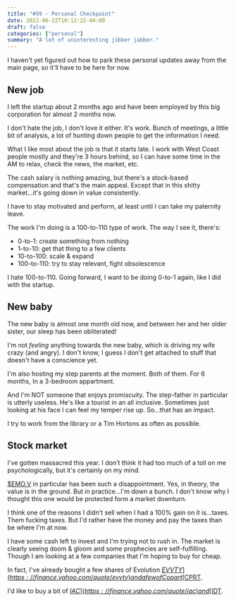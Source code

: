 ```yaml
---
title: "#59 - Personal Checkpoint"
date: 2022-06-22T10:12:22-04:00
draft: false
categories: ["personal"]
summary: "A lot of uninteresting jibber jabber."
---
```


I haven't yet figured out how to park these personal updates away from the main page, so it'll have to be here for now.

## New job

I left the startup about 2 months ago and have been employed by this big corporation for almost 2 months now.

I don't hate the job, I don't love it either. It's work. Bunch of meetings, a little bit of analysis, a lot of hunting down people to get the information I need.

What I like most about the job is that it starts late. I work with West Coast people mostly and they're 3 hours behind, so I can have some time in the AM to relax, check the news, the market, etc.

The cash salary is nothing amazing, but there's a stock-based compensation and that's the main appeal. Except that in this shitty market...it's going down in value consistently.

I have to stay motivated and perform, at least until I can take my paternity leave.

The work I'm doing is a 100-to-110 type of work. The way I see it, there's:

- 0-to-1: create something from nothing
- 1-to-10: get that thing to a few clients
- 10-to-100: scale & expand 
- 100-to-110: try to stay relevant, fight obsolescence

I hate 100-to-110. Going forward, I want to be doing 0-to-1 again, like I did with the startup.

## New baby

The new baby is almost one month old now, and between her and her older sister, our sleep has been obliterated! 

I'm not _feeling_ anything towards the new baby, which is driving my wife crazy (and angry). I don't know, I guess I don't get attached to stuff that doesn't have a conscience yet.

I'm also hosting my step parents at the moment. Both of them. For 6 months, In a 3-bedroom appartment.

And I'm NOT someone that enjoys promiscuity. The step-father in particular is utterly useless. He's like a tourist in an all inclusive. Sometimes just looking at his face I can feel my temper rise up. So...that has an impact.

I try to work from the library or a Tim Hortons as often as possible.

## Stock market

I've gotten massacred this year. I don't think it had too much of a toll on me psychologically, but it's certainly on my mind.

[$EMO.V](https://finance.yahoo.com/quote/emo.v) in particular has been such a disappointment. Yes, in theory, the value is in the ground. But in practice...I'm down a bunch. I don't know why I thought this one would be protected form a market downturn.

I think one of the reasons I didn't sell when I had a 100% gain on it is...taxes. Them fucking taxes. But I'd rather have the money and pay the taxes than be where I'm at now.

I have some cash left to invest and I'm trying not to rush in. The market is clearly seeing doom & gloom and some prophecies are self-fulfilling. Though I am looking at a few companies that I'm hoping to buy for cheap.

In fact, I've already bought a few shares of Evolution [$EVVTY](https://finance.yahoo.com/quote/evvty) and a few of Copart [$CPRT](https://finance.yahoo.com/quote/cprt).

I'd like to buy a bit of [$IAC](https://finance.yahoo.com/quote/iac) and [$IDT](https://finance.yahoo.com/quote/idt).

